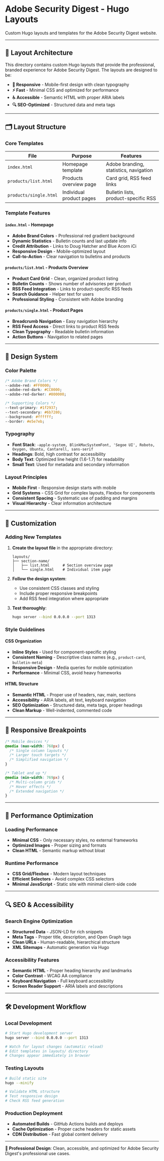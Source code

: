 # Adobe Security Digest - Hugo Layouts

Custom Hugo layouts and templates for the Adobe Security Digest website.

---

## 📐 Layout Architecture

This directory contains custom Hugo layouts that provide the professional, branded experience for Adobe Security Digest. The layouts are designed to be:

- **🎨 Responsive** - Mobile-first design with clean typography
- **⚡ Fast** - Minimal CSS and optimized for performance  
- **♿ Accessible** - Semantic HTML with proper ARIA labels
- **🔍 SEO-Optimized** - Structured data and meta tags

---

## 🗂️ Layout Structure

### Core Templates

| File | Purpose | Features |
|------|---------|----------|
| `index.html` | Homepage template | Adobe branding, statistics, navigation |
| `products/list.html` | Products overview page | Card grid, RSS feed links |
| `products/single.html` | Individual product pages | Bulletin lists, product-specific RSS |

### Template Features

#### `index.html` - Homepage
- **Adobe Brand Colors** - Professional red gradient background
- **Dynamic Statistics** - Bulletin counts and last update info
- **Credit Attribution** - Links to Doug Hatcher and Blue Acorn iCi
- **Responsive Design** - Mobile-optimized layout
- **Call-to-Action** - Clear navigation to bulletins and products

#### `products/list.html` - Products Overview  
- **Product Card Grid** - Clean, organized product listing
- **Bulletin Counts** - Shows number of advisories per product
- **RSS Feed Integration** - Links to product-specific RSS feeds
- **Search Guidance** - Helper text for users
- **Professional Styling** - Consistent with Adobe branding

#### `products/single.html` - Product Pages
- **Breadcrumb Navigation** - Easy navigation hierarchy
- **RSS Feed Access** - Direct links to product RSS feeds  
- **Clean Typography** - Readable bulletin information
- **Action Buttons** - Navigation to related pages

---

## 🎨 Design System

### Color Palette
```css
/* Adobe Brand Colors */
--adobe-red: #FF0000;
--adobe-red-dark: #CC0000; 
--adobe-red-darker: #800000;

/* Supporting Colors */
--text-primary: #1f2937;
--text-secondary: #6b7280;
--background: #ffffff;
--border: #e5e7eb;
```

### Typography
- **Font Stack**: `-apple-system, BlinkMacSystemFont, 'Segoe UI', Roboto, Oxygen, Ubuntu, Cantarell, sans-serif`
- **Headings**: Bold, high contrast for accessibility
- **Body Text**: Optimized line height (1.6-1.7) for readability
- **Small Text**: Used for metadata and secondary information

### Layout Principles
- **Mobile First** - Responsive design starts with mobile
- **Grid Systems** - CSS Grid for complex layouts, Flexbox for components
- **Consistent Spacing** - Systematic use of padding and margins
- **Visual Hierarchy** - Clear information architecture

---

## 🔧 Customization

### Adding New Templates

1. **Create the layout file** in the appropriate directory:
   ```
   layouts/
   ├── section-name/
   │   ├── list.html      # Section overview page
   │   └── single.html    # Individual item page
   ```

2. **Follow the design system**:
   - Use consistent CSS classes and styling
   - Include proper responsive breakpoints
   - Add RSS feed integration where appropriate

3. **Test thoroughly**:
   ```bash
   hugo server --bind 0.0.0.0 --port 1313
   ```

### Style Guidelines

#### CSS Organization
- **Inline Styles** - Used for component-specific styling
- **Consistent Naming** - Descriptive class names (e.g., `product-card`, `bulletin-meta`)
- **Responsive Design** - Media queries for mobile optimization
- **Performance** - Minimal CSS, avoid heavy frameworks

#### HTML Structure
- **Semantic HTML** - Proper use of headers, nav, main, sections
- **Accessibility** - ARIA labels, alt text, keyboard navigation
- **SEO Optimization** - Structured data, meta tags, proper headings
- **Clean Markup** - Well-indented, commented code

---

## 📱 Responsive Breakpoints

```css
/* Mobile devices */
@media (max-width: 768px) {
  /* Single column layouts */
  /* Larger touch targets */
  /* Simplified navigation */
}

/* Tablet and up */
@media (min-width: 769px) {
  /* Multi-column grids */
  /* Hover effects */
  /* Extended navigation */
}
```

---

## 🚀 Performance Optimization

### Loading Performance
- **Minimal CSS** - Only necessary styles, no external frameworks
- **Optimized Images** - Proper sizing and formats
- **Clean HTML** - Semantic markup without bloat

### Runtime Performance  
- **CSS Grid/Flexbox** - Modern layout techniques
- **Efficient Selectors** - Avoid complex CSS selectors
- **Minimal JavaScript** - Static site with minimal client-side code

---

## 🔍 SEO & Accessibility

### Search Engine Optimization
- **Structured Data** - JSON-LD for rich snippets
- **Meta Tags** - Proper title, description, and Open Graph tags
- **Clean URLs** - Human-readable, hierarchical structure
- **XML Sitemaps** - Automatic generation via Hugo

### Accessibility Features
- **Semantic HTML** - Proper heading hierarchy and landmarks
- **Color Contrast** - WCAG AA compliance
- **Keyboard Navigation** - Full keyboard accessibility
- **Screen Reader Support** - ARIA labels and descriptions

---

## 🛠️ Development Workflow

### Local Development
```bash
# Start Hugo development server
hugo server --bind 0.0.0.0 --port 1313

# Watch for layout changes (automatic reload)
# Edit templates in layouts/ directory
# Changes appear immediately in browser
```

### Testing Layouts
```bash
# Build static site
hugo --minify

# Validate HTML structure
# Test responsive design
# Check RSS feed generation
```

### Production Deployment
- **Automated Builds** - GitHub Actions builds and deploys
- **Cache Optimization** - Proper cache headers for static assets
- **CDN Distribution** - Fast global content delivery

---

**🎨 Professional Design**: Clean, accessible, and optimized for Adobe Security Digest's professional use cases.
